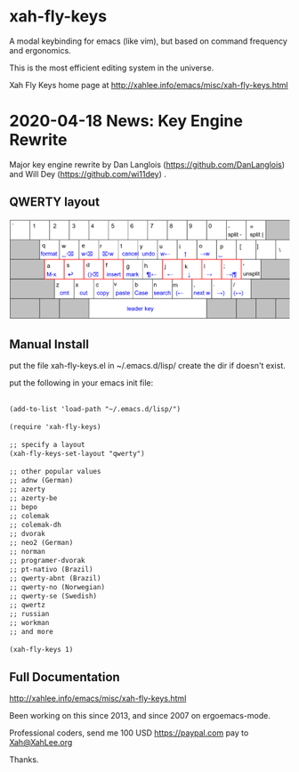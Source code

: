 xah-fly-keys
===================

A modal keybinding for emacs (like vim), but based on command frequency and ergonomics.

This is the most efficient editing system in the universe.

Xah Fly Keys home page at
http://xahlee.info/emacs/misc/xah-fly-keys.html

2020-04-18 News: Key Engine Rewrite
===================

Major key engine rewrite by Dan Langlois (https://github.com/DanLanglois) and Will Dey (https://github.com/wi11dey) .

QWERTY layout
-------------------

![xah-fly-keys qwerty layout](i/xah_fly_keys_qwerty_layout_2025-08-02.png)

Manual Install
-------------------

put the file xah-fly-keys.el in ~/.emacs.d/lisp/
create the dir if doesn't exist.

put the following in your emacs init file:

```elisp

(add-to-list 'load-path "~/.emacs.d/lisp/")

(require 'xah-fly-keys)

;; specify a layout
(xah-fly-keys-set-layout "qwerty")

;; other popular values
;; adnw (German)
;; azerty
;; azerty-be
;; bepo
;; colemak
;; colemak-dh
;; dvorak
;; neo2 (German)
;; norman
;; programer-dvorak
;; pt-nativo (Brazil)
;; qwerty-abnt (Brazil)
;; qwerty-no (Norwegian)
;; qwerty-se (Swedish)
;; qwertz
;; russian
;; workman
;; and more

(xah-fly-keys 1)
```

Full Documentation
-------------------

http://xahlee.info/emacs/misc/xah-fly-keys.html

Been working on this since 2013, and since 2007 on ergoemacs-mode.

Professional coders, send me 100 USD https://paypal.com pay to Xah@XahLee.org

Thanks.
